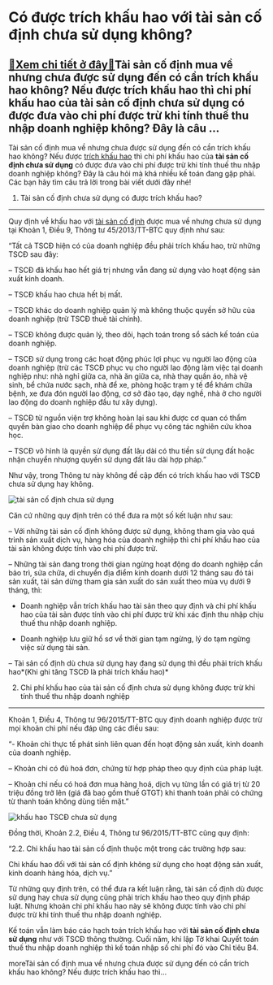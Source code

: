 Có được trích khấu hao với tài sản cố định chưa sử dụng không?
==============================================================

[:gift:Xem chi tiết ở đây:gift:](https://hddtvn.com/co-duoc-trich-khau-hao-voi-tai-san-co-dinh-chua-su-dung-khong/)Tài sản cố định mua về nhưng chưa được sử dụng đến có cần trích khấu hao không? Nếu được trích khấu hao thì chi phí khấu hao của tài sản cố định chưa sử dụng có được đưa vào chi phí được trừ khi tính thuế thu nhập doanh nghiệp không? Đây là câu …
------------------------------------------------------------------------------------------------------------------------------------------------------------------------------------------------------------------------------------------------------

Tài sản cố định mua về nhưng chưa được sử dụng đến có cần trích khấu hao không? Nếu được [trích khấu hao](#) thì chi phí khấu hao của **tài sản cố định chưa sử dụng** có được đưa vào chi phí được trừ khi tính thuế thu nhập doanh nghiệp không? Đây là câu hỏi mà khá nhiều kế toán đang gặp phải. Các bạn hãy tìm câu trả lời trong bài viết dưới đây nhé!


1. Tài sản cố định chưa sử dụng có được trích khấu hao?
-------------------------------------------------------


Quy định về khấu hao với [tài sản cố định](#) được mua về nhưng chưa sử dụng tại Khoản 1, Điều 9, Thông tư 45/2013/TT-BTC quy định như sau:


“Tất cả TSCĐ hiện có của doanh nghiệp đều phải trích khấu hao, trừ những TSCĐ sau đây:


– TSCĐ đã khấu hao hết giá trị nhưng vẫn đang sử dụng vào hoạt động sản xuất kinh doanh.


– TSCĐ khấu hao chưa hết bị mất.


– TSCĐ khác do doanh nghiệp quản lý mà không thuộc quyền sở hữu của doanh nghiệp (trừ TSCĐ thuê tài chính).


– TSCĐ không được quản lý, theo dõi, hạch toán trong sổ sách kế toán của doanh nghiệp.


– TSCĐ sử dụng trong các hoạt động phúc lợi phục vụ người lao động của doanh nghiệp (trừ các TSCĐ phục vụ cho người lao động làm việc tại doanh nghiệp như: nhà nghỉ giữa ca, nhà ăn giữa ca, nhà thay quần áo, nhà vệ sinh, bể chứa nước sạch, nhà để xe, phòng hoặc trạm y tế để khám chữa bệnh, xe đưa đón người lao động, cơ sở đào tạo, dạy nghề, nhà ở cho người lao động do doanh nghiệp đầu tư xây dựng).


– TSCĐ từ nguồn viện trợ không hoàn lại sau khi được cơ quan có thẩm quyền bàn giao cho doanh nghiệp để phục vụ công tác nghiên cứu khoa học.


– TSCĐ vô hình là quyền sử dụng đất lâu dài có thu tiền sử dụng đất hoặc nhận chuyển nhượng quyền sử dụng đất lâu dài hợp pháp.”


Như vậy, trong Thông tư này không đề cập đến có trích khấu hao với TSCĐ chưa sử dụng hay không.


![tài sản cố định chưa sử dụng](https://hddtvn.com/wp-content/uploads/2021/01/Untitled-22.png)


Căn cứ những quy định trên có thể đưa ra một số kết luận như sau:


– Với những tài sản cố định không được sử dụng, không tham gia vào quá trình sản xuất dịch vụ, hàng hóa của doanh nghiệp thì chi phí khấu hao của tài sản không được tính vào chi phí được trừ.


– Những tài sản đang trong thời gian ngừng hoạt động do doanh nghiệp cần bảo trì, sửa chữa, di chuyển địa điểm kinh doanh dưới 12 tháng sau đó tái sản xuất, tài sản dừng tham gia sản xuất do sản xuất theo mùa vụ dưới 9 tháng, thì:


+ Doanh nghiệp vẫn trích khấu hao tài sản theo quy định và chi phí khấu hao của tài sản được tính vào chi phí được trừ khi xác định thu nhập chịu thuế thu nhập doanh nghiệp.


+ Doanh nghiệp lưu giữ hồ sơ về thời gian tạm ngừng, lý do tạm ngừng việc sử dụng tài sản.


– Tài sản cố định dù chưa sử dụng hay đang sử dụng thì đều phải trích khấu hao*(Khi ghi tăng TSCĐ là phải trích khấu hao)*


2. Chi phí khấu hao của tài sản cố định chưa sử dụng không được trừ khi tính thuế thu nhập doanh nghiệp
-------------------------------------------------------------------------------------------------------


Khoản 1, Điều 4, Thông tư 96/2015/TT-BTC quy định doanh nghiệp được trừ mọi khoản chi phí nếu đáp ứng các điều sau:


“- Khoản chi thực tế phát sinh liên quan đến hoạt động sản xuất, kinh doanh của doanh nghiệp.


– Khoản chi có đủ hoá đơn, chứng từ hợp pháp theo quy định của pháp luật.


– Khoản chi nếu có hoá đơn mua hàng hoá, dịch vụ từng lần có giá trị từ 20 triệu đồng trở lên (giá đã bao gồm thuế GTGT) khi thanh toán phải có chứng từ thanh toán không dùng tiền mặt.”


![khấu hao TSCĐ chưa sử dụng](https://hddtvn.com/wp-content/uploads/2021/01/Untitled-23-1.png)


Đồng thời, Khoản 2.2, Điều 4, Thông tư 96/2015/TT-BTC cũng quy định:


“2.2. Chi khấu hao tài sản cố định thuộc một trong các trường hợp sau:


Chi khấu hao đối với tài sản cố định không sử dụng cho hoạt động sản xuất, kinh doanh hàng hóa, dịch vụ.”


Từ những quy định trên, có thể đưa ra kết luận rằng, tài sản cố định dù được sử dụng hay chưa sử dụng cũng phải trích khấu hao theo quy định pháp luật. Nhưng khoản chi phí khấu hao này sẽ không được tính vào chi phí được trừ khi tính thuế thu nhập doanh nghiệp.


Kế toán vẫn làm báo cáo hạch toán trích khấu hao với **tài sản cố định chưa sử dụng** như với TSCĐ thông thường. Cuối năm, khi lập Tờ khai Quyết toán thuế thu nhập doanh nghiệp thì kế toán nhập số chi phí đó vào Chỉ tiêu B4.



moreTài sản cố định mua về nhưng chưa được sử dụng đến có cần trích khấu hao không? Nếu được trích khấu hao thì…

